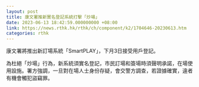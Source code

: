 ```yaml
---
layout: post
title: 康文署推新實名登記系統打擊「炒場」
date: 2023-06-13 18:42:59.000000000 +08:00
link: https://news.rthk.hk/rthk/ch/component/k2/1704646-20230613.htm
categories: rthk
---
```


康文署將推出新訂場系統「SmartPLAY」，下月3日接受用戶登記。

為杜絕「炒場」行為，新系統須實名登記，市民訂場和簽場時須聲明承諾，在場使用設施。署方強調，一旦對在場人士身份存疑，會交警方調查，若證據確實，違者有機會觸犯盜竊罪。
